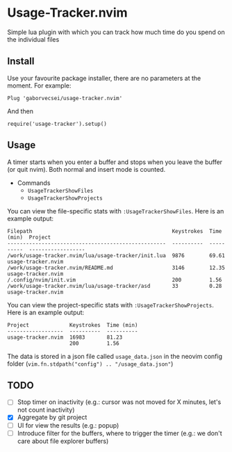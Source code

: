 # Usage-Tracker.nvim

Simple lua plugin with which you can track how much time do you spend on the individual files

## Install

Use your favourite package installer, there are no parameters at the moment. For example:

```
Plug 'gaborvecsei/usage-tracker.nvim'
```

And then

```
require('usage-tracker').setup()
```

## Usage

A timer starts when you enter a buffer and stops when you leave the buffer (or quit nvim).
Both normal and insert mode is counted.

- Commands
  - `UsageTrackerShowFiles`
  - `UsageTrackerShowProjects`

You can view the file-specific stats with `:UsageTrackerShowFiles`. Here is an example output:

```
Filepath                                             Keystrokes  Time (min)  Project
---------------------------------------------------  ----------  ----------  ------------------
/work/usage-tracker.nvim/lua/usage-tracker/init.lua  9876        69.61       usage-tracker.nvim
/work/usage-tracker.nvim/README.md                   3146        12.35       usage-tracker.nvim
/.config/nvim/init.vim                               200         1.56
/work/usage-tracker.nvim/lua/usage-tracker/asd       33          0.28        usage-tracker.nvim
```

You can view the project-specific stats with `:UsageTrackerShowProjects`. Here is an example output:

```
Project             Keystrokes  Time (min)
------------------  ----------  ----------
usage-tracker.nvim  16983       81.23
                    200         1.56
```

The data is stored in a json file called `usage_data.json` in the neovim config folder (`vim.fn.stdpath("config") .. "/usage_data.json"`)

## TODO

- [ ] Stop timer on inactivity (e.g.: cursor was not moved for X minutes, let's not count inactivity)
- [x] Aggregate by git project
- [ ] UI for view the results (e.g.: popup)
- [ ] Introduce filter for the buffers, where to trigger the timer (e.g.: we don't care about file explorer buffers)
